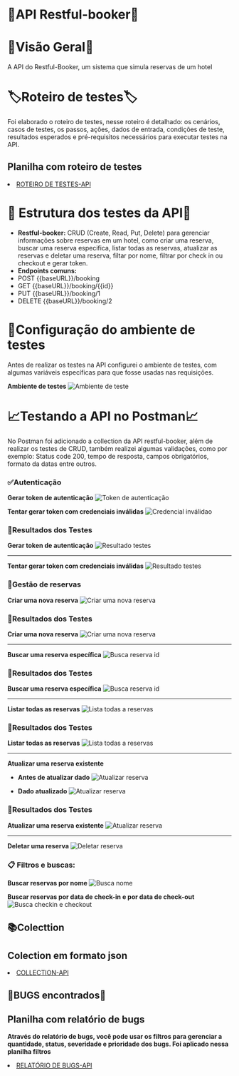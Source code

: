 # 🏨API Restful-booker🏨 #

# 👀Visão Geral👀 #
A API do Restful-Booker, um sistema que simula reservas de um hotel
# 🏷️Roteiro de testes🏷️ #
Foi elaborado o roteiro de testes, nesse roteiro é detalhado: os cenários, casos de testes, os passos, ações, dados de entrada, condições de teste, resultados esperados e pré-requisitos necessários para executar testes na API.

## Planilha com roteiro de testes ##
<li> <a href="https://docs.google.com/spreadsheets/d/1afhy_VfZz8fT36ht8TWZGQPFUC8ujS0ugnSET1M5cD8/edit?usp=drive_link" rel=nofollow>ROTEIRO DE TESTES-API</a><//li>

# 🔨 Estrutura dos testes da API🔨  #
+ **Restful-booker:** CRUD (Create, Read, Put, Delete) para gerenciar informações sobre reservas em um hotel, como criar uma reserva, buscar uma reserva especifica, listar todas as reservas, atualizar as reservas e deletar uma reserva, filtar por nome, filtrar por check in ou checkout e gerar token.
+ **Endpoints comuns:**
+ POST {{baseURL}}/booking
+ GET {{baseURL}}/booking/{{id}}
+ PUT {{baseURL}}/booking/1
+ DELETE {{baseURL}}/booking/2


# 🎯Configuração do ambiente de testes #
Antes de realizar os testes na API configurei o ambiente de testes, com algumas variáveis específicas para que fosse usadas nas requisições.

**Ambiente de testes**
![Ambiente de teste](https://imgur.com/RoaNmv7.png)

# 📈Testando a API no Postman📈 #
No Postman foi adicionado a collection da API restful-booker, além de realizar os testes de CRUD, também realizei algumas validações, como por exemplo: Status code 200, tempo de resposta, campos obrigatórios, formato da datas entre outros. 

### ✅Autenticação ###
**Gerar token de autenticação**
![Token de autenticação](https://imgur.com/k6tYcjq.png)

**Tentar gerar token com credenciais inválidas**
![Credencial inválidao](https://imgur.com/nEYTqTZ.png)

### 🔎Resultados dos Testes ###
**Gerar token de autenticação**
![Resultado testes](https://imgur.com/CJsRYpO.png)
___
**Tentar gerar token com credenciais inválidas**
![Resultado testes](https://imgur.com/pBUH6iG.png)

### 📁Gestão de reservas ###

**Criar uma nova reserva**
![Criar uma nova reserva](https://imgur.com/qR8UEYz.png)

### 🔎Resultados dos Testes ###
**Criar uma nova reserva**
![Criar uma nova reserva](https://imgur.com/Q1tUJND.png)
___
**Buscar uma reserva específica**
![Busca reserva id](https://imgur.com/cVeUaxq.png)

### 🔎Resultados dos Testes ###
**Buscar uma reserva específica**
![Busca reserva id](https://imgur.com/GXHDz1u.png)
___
**Listar todas as reservas**
![Lista todas a reservas](https://imgur.com/a0MC63q.png)
### 🔎Resultados dos Testes ###
**Listar todas as reservas**
![Lista todas a reservas](https://imgur.com/TufVamf.png)
___
**Atualizar uma reserva existente**
+ **Antes de atualizar dado**
![Atualizar reserva](https://imgur.com/WJ3UcEE.png)

+ **Dado atualizado**
![Atualizar reserva](https://imgur.com/LgRLUdj.png)

### 🔎Resultados dos Testes ###
**Atualizar uma reserva existente**
![Atualizar reserva](https://imgur.com/1dpFZnh.png)
___
**Deletar uma reserva**
![Deletar reserva](https://imgur.com/O3Z0L3b.png)


### 📋 Filtros e buscas: ###
**Buscar reservas por nome**
![Busca nome](https://imgur.com/bQ7ITP2.png)


**Buscar reservas por data de check-in e por data de check-out**
![Busca checkin e checkout](https://imgur.com/46vlKay.png)


## 📚Colecttion ##
## Colection em formato json ##
<li> <a href="https://github.com/LigianeBasques/API-Testing/blob/master/Restful-booker.postman_collection.json" rel=nofollow>COLLECTION-API</a><//li>




## 🐞BUGS encontrados🐞 ##
## Planilha com relatório de bugs ##
**Através do relatório de bugs, você pode usar os filtros para gerenciar a quantidade, status, severidade e prioridade dos bugs. Foi aplicado nessa planilha filtros**
<li> <a href="https://docs.google.com/spreadsheets/d/1skvW9_tntkYjuaQIGEPlXOHqnFzMMXyxbsybzAN_wK0/edit?usp=sharing" rel=nofollow>RELATÓRIO DE BUGS-API</a><//li>
